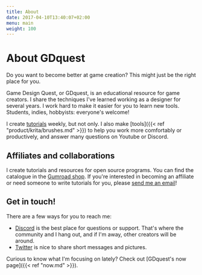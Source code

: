 ```yaml
---
title: About
date: 2017-04-10T13:40:07+02:00
menu: main
weight: 100
---
```


# About GDquest

Do you want to become better at game creation? This might just be the right place for you.

Game Design Quest, or GDquest, is an educational resource for game creators. I share the techniques I've learned working as a designer for several years. I work hard to make it easier for you to learn new tools. Students, indies, hobbyists: everyone's welcome!

I create [tutorials](https://www.youtube.com/channel/UCxboW7x0jZqFdvMdCFKTMsQ) weekly, but not only. I also make [tools]({{< ref "product/krita/brushes.md" >}}) to help you work more comfortably or productively, and answer many questions on Youtube or Discord.

## Affiliates and collaborations

I create tutorials and resources for open source programs. You can find the catalogue in the [Gumroad shop](https://gumroad.com/gdquest). If you're interested in becoming an affiliate or need someone to write tutorials for you, please [send me an email](mailto:nathan@gdquest.com?subject=Affiliate%20partnership)!

## Get in touch!

There are a few ways for you to reach me:

- [Discord](https://discord.gg/KVaCsSP) is the best place for questions or support. That's where the community and I hang out, and if I'm away, other creators will be around.
- [Twitter](https://twitter.com/NathanGDquest) is nice to share short messages and pictures.

Curious to know what I'm focusing on lately? Check out [GDquest's now page]({{< ref "now.md" >}}).